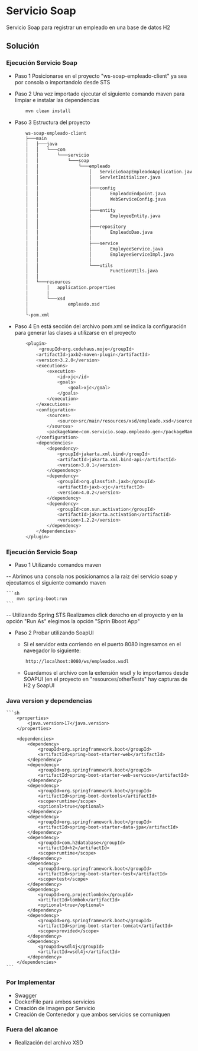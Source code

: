 # Servicio Soap

Servicio Soap para registrar un empleado en una base de datos H2

## Solución

### Ejecución Servicio Soap

- Paso 1 Posicionarse en el proyecto "ws-soap-empleado-client" ya sea por consola o importandolo desde STS

- Paso 2 Una vez importado ejecutar el siguiente comando maven para limpiar e instalar las dependencias
	
	```sh
		mvn clean install
	```	
 
- Paso 3 Estructura del proyecto

	```sh
		ws-soap-empleado-client
		├───main
		│   ├───java
		│   │   └───com
		│   │       └───servicio
		│   │           └───soap
		│   │               └───empleado
		│   │                   │   ServicioSoapEmpleadoApplication.java
		│   │                   │   ServletInitializer.java
		│   │                   │
		│   │                   ├───config
		│   │                   │       EmpleadoEndpoint.java
		│   │                   │       WebServiceConfig.java
		│   │                   │
		│   │                   ├───entity
		│   │                   │       EmployeeEntity.java
		│   │                   │
		│   │                   ├───repository
		│   │                   │       EmpleadoDao.java
		│   │                   │
		│   │                   ├───service
		│   │                   │       EmployeeService.java
		│   │                   │       EmployeeServiceImpl.java
		│   │                   │
		│   │                   └───utils
		│   │                           FunctionUtils.java
		│   │
		│   └───resources
		│       │   application.properties
		│       │
		│       └───xsd
		│               empleado.xsd
		│
		└-pom.xml		
	```
	
- Paso 4 En está sección del archivo pom.xml se indica la configuración para generar las clases a utilizarse en el proyecto
	
	```sh
		<plugin>
			 <groupId>org.codehaus.mojo</groupId>
			<artifactId>jaxb2-maven-plugin</artifactId>
			<version>3.2.0</version>
			<executions>
				<execution>
					<id>xjc</id>
					<goals>
						<goal>xjc</goal>
					</goals>
				</execution>
			</executions>
			<configuration>
				<sources>
					<source>src/main/resources/xsd/empleado.xsd</source>
				</sources>
				<packageName>com.servicio.soap.empleado.gen</packageName>
			</configuration>
			<dependencies>
				<dependency>
					<groupId>jakarta.xml.bind</groupId>
					<artifactId>jakarta.xml.bind-api</artifactId>
					<version>3.0.1</version>
				</dependency>
				<dependency>
					<groupId>org.glassfish.jaxb</groupId>
					<artifactId>jaxb-xjc</artifactId>
					<version>4.0.2</version>
				</dependency>
				<dependency>
					<groupId>com.sun.activation</groupId>
					<artifactId>jakarta.activation</artifactId>
					<version>1.2.2</version>
				</dependency>
			</dependencies>
		</plugin>
	```

### Ejecución Servicio Soap 

- Paso 1 Utilizando comandos maven 

-- Abrimos una consola nos posicionamos a la raiz del servicio soap y ejecutamos el siguiente comando maven

	```sh
		mvn spring-boot:run
	```

-- Utilizando Spring STS
	Realizamos click derecho en el proyecto y en la opción "Run As" elegimos la opción "Sprin Bboot App"

- Paso 2 Probar utilizando SoapUI
	
	- Si el servidor esta corriendo en el puerto 8080 ingresamos en el navegador lo siguiente:
	
	```sh
		http://localhost:8080/ws/empleados.wsdl
	```
	
	- Guardamos el archivo con la extensión wsdl y lo importamos desde SOAPUI (en el proyecto en "resources/otherTests" hay capturas de H2 y SoapUI
	

### Java version y dependencias 
	
	```sh
		<properties>
			<java.version>17</java.version>
		</properties>

		<dependencies>
			<dependency>
				<groupId>org.springframework.boot</groupId>
				<artifactId>spring-boot-starter-web</artifactId>
			</dependency>
			<dependency>
				<groupId>org.springframework.boot</groupId>
				<artifactId>spring-boot-starter-web-services</artifactId>
			</dependency>
			<dependency>
				<groupId>org.springframework.boot</groupId>
				<artifactId>spring-boot-devtools</artifactId>
				<scope>runtime</scope>
				<optional>true</optional>
			</dependency>
			<dependency>
				<groupId>org.springframework.boot</groupId>
				<artifactId>spring-boot-starter-data-jpa</artifactId>
			</dependency>
			<dependency>
				<groupId>com.h2database</groupId>
				<artifactId>h2</artifactId>
				<scope>runtime</scope>
			</dependency>
			<dependency>
				<groupId>org.springframework.boot</groupId>
				<artifactId>spring-boot-starter-test</artifactId>
				<scope>test</scope>
			</dependency>
			<dependency>
				<groupId>org.projectlombok</groupId>
				<artifactId>lombok</artifactId>
				<optional>true</optional>
			</dependency>
			<dependency>
				<groupId>org.springframework.boot</groupId>
				<artifactId>spring-boot-starter-tomcat</artifactId>
				<scope>provided</scope>
			</dependency>
			<dependency>
				<groupId>wsdl4j</groupId>
				<artifactId>wsdl4j</artifactId>
			</dependency>
		</dependencies>
	```


### Por Implementar
- Swagger
- DockerFile para ambos servicios
- Creación de Imagen por Servicio
- Creación de Contenedor y que ambos servicios se comuniquen


### Fuera del alcance
- Realización del archivo XSD 
